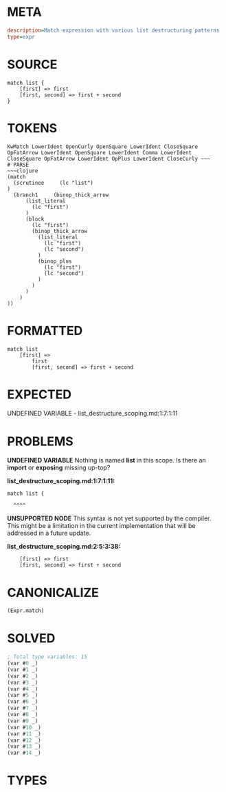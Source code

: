 # META
~~~ini
description=Match expression with various list destructuring patterns
type=expr
~~~
# SOURCE
~~~roc
match list {
    [first] => first
    [first, second] => first + second
}
~~~
# TOKENS
~~~text
KwMatch LowerIdent OpenCurly OpenSquare LowerIdent CloseSquare OpFatArrow LowerIdent OpenSquare LowerIdent Comma LowerIdent CloseSquare OpFatArrow LowerIdent OpPlus LowerIdent CloseCurly ~~~
# PARSE
~~~clojure
(match
  (scrutinee     (lc "list")
)
  (branch1     (binop_thick_arrow
      (list_literal
        (lc "first")
      )
      (block
        (lc "first")
        (binop_thick_arrow
          (list_literal
            (lc "first")
            (lc "second")
          )
          (binop_plus
            (lc "first")
            (lc "second")
          )
        )
      )
    )
))
~~~
# FORMATTED
~~~roc
match list
	[first] => 
		first
		[first, second] => first + second
~~~
# EXPECTED
UNDEFINED VARIABLE - list_destructure_scoping.md:1:7:1:11
# PROBLEMS
**UNDEFINED VARIABLE**
Nothing is named **list** in this scope.
Is there an **import** or **exposing** missing up-top?

**list_destructure_scoping.md:1:7:1:11:**
```roc
match list {
```
      ^^^^


**UNSUPPORTED NODE**
This syntax is not yet supported by the compiler.
This might be a limitation in the current implementation that will be addressed in a future update.

**list_destructure_scoping.md:2:5:3:38:**
```roc
    [first] => first
    [first, second] => first + second
```


# CANONICALIZE
~~~clojure
(Expr.match)
~~~
# SOLVED
~~~clojure
; Total type variables: 15
(var #0 _)
(var #1 _)
(var #2 _)
(var #3 _)
(var #4 _)
(var #5 _)
(var #6 _)
(var #7 _)
(var #8 _)
(var #9 _)
(var #10 _)
(var #11 _)
(var #12 _)
(var #13 _)
(var #14 _)
~~~
# TYPES
~~~roc
~~~
